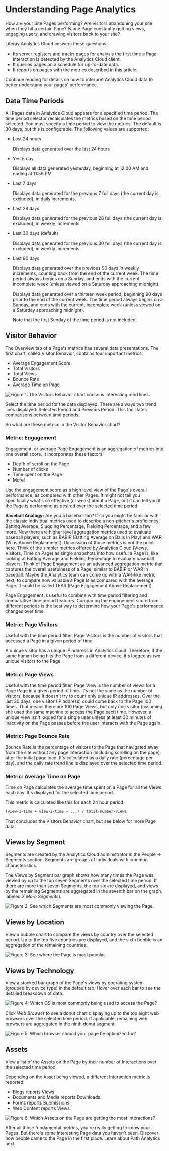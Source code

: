 # Understanding Page Analytics [](id=understanding-page-analytics)

How are your Site Pages performing? Are visitors abandoning your site when they
hit a certain Page? Is one Page constantly getting views, engaging users, and
drawing visitors back to your site? 

Liferay Analytics Cloud answers these questions.

- Its server registers and tracks pages for analysis the first time a Page
  interaction is detected by the Analytics Cloud client.
- It queries pages on a schedule for up-to-date data.
- It reports on pages with the metrics described in this article.

Continue reading for details on how to interpret Analytics Cloud data to better
understand your pages' performance.

## Data Time Periods [](id=data-time-periods)

All Pages data in Analytics Cloud appears for a specified time period. The time
period selector recalculates the metrics based on the time period selected. You
must specify a time period to view the metrics. The default is 30 days, but this
is configurable. The following values are supported:

- Last 24 hours

    Displays data generated over the last 24 hours

- Yesterday

    Displays all data generated yesterday, beginning at 12:00 AM and ending at
    11:59 PM.

- Last 7 days

    Displays data generated for the previous 7 full days (the current day is
    excluded), in daily increments.

- Last 28 days

    Displays data generated for the previous 28 full days (the current day is
    excluded), in weekly increments.

- Last 30 days (default)

    Displays data generated for the previous 30 full days (the current day is
    excluded), in weekly increments.

- Last 90 days

    Displays data generated over the previous 90 days in weekly increments,
    counting back from the end of the current week. The time period always
    begins on a Sunday, and ends with the current, incomplete week (unless
    viewed on a Saturday approaching midnight).

    Displays data generated over a thirteen week period, beginning 90 days prior
    to the end of the current week. The time period always begins on a Sunday,
    and ends with the current, incomplete week (unless viewed on a Saturday
    approaching midnight). 

    Note that the first Sunday of the time period is not included.


## Visitor Behavior [](id=visitor-behavior)

The Overview tab of a Page's metrics has several data presentations.  The first
chart, called Visitor Behavior, contains four important metrics:

- Average Engagement Score
- Total Visitors
- Total Views
- Bounce Rate
- Average Time on Page

![Figure 1: The Visitors Behavior chart contains interesting rend lines.](../../images/pages-visitors-behavior.png)

Select the time period for the data displayed. There are always two trend lines
displayed: Selected Period and Previous Period. This facilitates comparisons
between time periods. 

<!-- REMOVING INTERPRETIVE ANALYSIS FOR NOW: If the Views are dropping over the selected time period, you might be concerned
about the health of the Page. However, if you see that they're still
higher than they were at any point during the previous time period, perhaps it
puts the current data in context. -->

So what are these metrics in the Visitor Behavior chart?

### Metric: Engagement [](id=metric-engagement)

Engagement, or average Page Engagement is an aggregation of metrics into one
overall score. It incorporates these factors:

- Depth of scroll on the Page
- Number of clicks
- Time spent on the Page
- More!

Use the engagement score as a high level view of the Page's overall performance,
as compared with other Pages. It might not tell you specifically what's so
effective (or weak) about a Page, but it can tell you if the Page is performing
as desired over the selected time period.

**Baseball Analogy:** Are you a baseball fan? If so you might be familiar with
the classic individual metrics used to describe a non-pitcher's proficiency:
Batting Average, Slugging Percentage, Fielding Percentage, and a few more. Now
there are higher level aggregation metrics used to evaluate baseball players,
such as BABIP (Batting Average on Balls In Play) and WAR (Wins Above
Replacement). Discussion of those metrics is not the point here. Think of the
simpler metrics offered by Analytics Cloud (Views, Visitors, Time on Page) as
single snapshots into how useful a Page is, like looking at Batting Average and
Fielding Percentage to evaluate baseball players. Think of Page Engagement as an
advanced aggregation metric that captures the overall usefulness of a Page,
similar to BABIP or WAR in baseball. Maybe the Analytics team can come up with
a WAR-like metric next, to compare how valuable a Page is as compared with the
average Page. It could be called TEAR (Page Engagement Above Replacement).


Page Engagement is useful to combine with time period filtering and comparative
time period features. Comparing the engagement score from different periods is
the best way to determine how your Page's performance changes over time.

### Metric: Page Visitors [](id=metric-page-visitors)

Useful with the time period filter, Page Visitors is the number of
visitors that accessed a Page in a given period of time.

A unique visitor has a unique IP address <!--need more info on how unique
visitors are calculated--> in Analytics cloud. Therefore, if the same human
being hits the Page from a different device, it's logged as two unique visitors
to the Page.

### Metric: Page Views [](id=metric-page-views)

Useful with the time period filter, Page View is the number of views for a Page
Page in a given period of time. It's not the same as the number of visitors,
because it doesn't try to count only unique IP addresses. Over the last 30
days, one visitor (IP address) could come back to the Page 100 times. That means
there are 100 Page Views, but only one visitor (assuming she used the same
machine to access the Page each time. However, a unique view isn't logged for
a single user unless at least 30 minutes of inactivity <!-- need info on whether
30 minutes is accurate and that this is how views are calculated--> on the Page
passes before the user interacts with the Page again.

### Metric: Page Bounce Rate [](id=metric-page-bounce-rate)

Bounce Rate is the percentage of visitors to the Page that navigated away from
the site without any page interaction (including scrolling on the page) after
the initial page load. It's calculated as a daily rate (percentage per day), and
the daily rate trend line is displayed over the selected time period. 

### Metric: Average Time on Page [](id=metric-average-time-on-page)

Time on Page calculates the average time spent on a Page for all the Views each
day. It's displayed for the selected time period.

This metric is calculated like this for each 24 hour period:

    (view-1-time + view-2-time + ...) / total-number-views

That concludes the Visitors Behavior chart, but see below for more Page
data.

## Views by Segment [](id=views-by-segment)

Segments are created by the Analytics Cloud administrator in the People &rarr;
Segments section. Segments are groups of Individuals with common
characteristics.

The Views by Segment bar graph shows how many times the Page was viewed by up to
the top seven Segments over the selected time period. If there are more than
seven Segments, the top six are displayed, and views by the remaining Segments
are aggregated in the seventh bar on the graph, labeled _X More Segments_).

![Figure 2: See which Segments are most commonly viewing the Page.](../../images/pages-views-segments.png)

## Views by Location [](id=views-by-location)

View a bubble chart to compare the views by country over the selected period. Up
to the top five countries are displayed, and the sixth bubble is an aggregation
of the remaining countries.

![Figure 3: See where the Page is most popular.](../../images/pages-views-location.png)

## Views by Technology [](id=views-by-technology)

View a stacked bar graph of the Page's views by operating system (grouped by
device type) in the default tab. Hover over each bar to see the detailed
breakdown of data.

![Figure 4: Which OS is most commonly being used to access the Page?](../../images/pages-views-os.png)

Click *Web Browser* to see a donut chart displaying up to the top eight web
browsers over the selected time period. If applicable, remaining web browsers
are aggregated in the ninth donut segment.

![Figure 5: Which browser should your page be optimized for?](../../images/pages-views-browser.png)

## Assets [](id=assets)

View a list of the Assets on the Page by their number of Interactions
over the selected time period.

Depending on the Asset being viewed, a different Interaction metric is reported:

- Blogs reports Views.
- Documents and Media reports Downloads.
- Forms reports Submissions.
- Web Content reports Views.

![Figure 6: Which Assets on the Page are getting the most interactions?](../../images/pages-assets.png)

After all those fundamental metrics, you're really getting to know your Pages.
But there's some interesting Page data you haven't seen. Discover how people
came to the Page in the first place. Learn about Path Analytics next.
